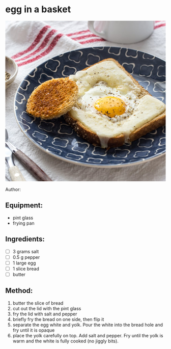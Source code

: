 # egg in a basket
![](../images/egg-in-a-basket.jpg)

Author: 

## Equipment: 
- pint glass
- frying pan

## Ingredients:
- [ ] 3 grams salt
- [ ] 0.5 g pepper
- [ ] 1 large egg
- [ ] 1 slice bread
- [ ] butter

## Method:
1. butter the slice of bread
2. cut out the lid with the pint glass
3. fry the lid with salt and pepper
4. briefly fry the bread on one side, then flip it
5. separate the egg white and yolk. Pour the white into the bread hole and fry until it is opaque
6. place the yolk carefully on top. Add salt and pepper. Fry until the yolk is warm and the white is fully cooked (no jiggly bits).